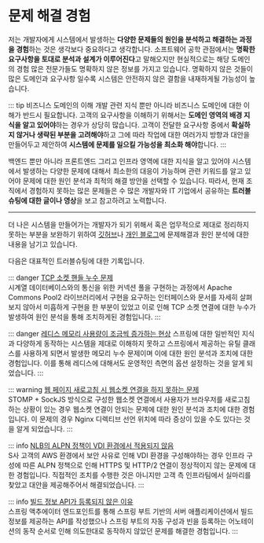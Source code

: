 # 문제 해결 경험

저는 개발자에게 시스템에서 발생하는 **다양한 문제들의 원인을 분석하고 해결하는 과정을 경험**하는 것은 생각보다 중요하다고 생각합니다. 소프트웨어 공학 관점에서는 **명확한 요구사항을 토대로 분석과 설계가 이루어진다**고 말해오지만 현실적으로는 해당 도메인의 경험 많은 전문가들도 명확하지 않은 정보를 가지고 있습니다. 명확하지 않은 것들이 많은 도메인과 요구사항 일수록 시스템은 안전하지 않은 결함을 내재하게될 가능성이 높습니다.

::: tip 비즈니스 도메인의 이해
개발 관련 지식 뿐만 아니라 비즈니스 도메인에 대한 이해가 반드시 필요합니다. 고객의 요구사항을 이해하기 위해서는 **도메인 영역의 배경 지식을 알고 있어야**하는 경우가 상당히 많습니다. 고객이 전달한 요구사항 중에서 **확실하지 않거나 생략된 부분을 고려해야**하고 그에 따라 작업에 대한 여러가지 방향과 대안을 만들어두고 제안하여 **시스템에 문제를 일으킬 가능성을 최소화 해야**합니다.
:::

백엔드 뿐만 아니라 프론트엔드 그리고 인프라 영역에 대한 지식을 알고 있어야 시스템에서 발생하는 다양한 문제에 대해서 최소한의 대응이 가능하며 관련 키워드를 알고 있어야 문제에 대한 원인 분석과 최적의 해결 방안을 선택할 수 있습니다. 따라서, 현재 조직에서 경험하지 못하는 많은 문제들은 수 많은 개발자와 IT 기업에서 공유하는 **트러블슈팅에 대한 글이나 영상**을 보고 참고하려고 노력합니다.

---

더 나은 시스템을 만들어가는 개발자가 되기 위해서 혹은 업무적으로 제대로 정리하지 못하는 부분을 보완하기 위하여 [깃허브](https://github.com/kdevkr)나 [개인 블로그](https://kdevkr.github.io)에 문제해결과 원인 분석에 대한 내용을 남기고 있습니다. 

다음은 대표적인 트러블슈팅에 대한 기록입니다.

::: danger [TCP 소켓 핸들 누수 문제](https://github.com/kdevkr/mambo-box/blob/main/errors/2022-12-08.md)  
시계열 데이터베이스와의 통신을 위한 커넥션 풀을 구현하는 과정에서 Apache Commons Pool2 라이브러리에서 구현을 요구하는 인터페이스와 문서를 자세히 살펴보지 않아서 미흡하게 구현을 한 부분이 있었고 이로 인해 TCP 소켓 연결에 대한 누수가 발생하여 원인 분석을 통해 조치하게된 경험입니다.
:::

::: danger [레디스 메모리 사용량이 조금씩 증가하는 현상](https://github.com/kdevkr/mambo-box/blob/main/errors/2022-11-30.md)
스프링에 대한 일반적인 지식과 다양하게 동작하는 시스템을 제대로 이해하지 못하고 스프링에서 제공하는 유틸 클래스를 사용하게 되면서 발생한 메모리 누수 문제이며 이에 대한 원인 분석과 조치에 대한 경험입니다. 이를 통해 레디스에 대해서도 운영적인 측면의 옵션 설정하는 것을 알게 되었습니다.
:::

::: warning [웹 페이지 새로고침 시 웹소켓 연결을 하지 못하는 문제](https://github.com/kdevkr/mambo-box/blob/main/errors/2023-11-30.md)  
STOMP + SockJS 방식으로 구성한 웹소켓 연결에서 사용자가 브라우저를 새로고침 하는 상황이 있는 경우 웹소켓 연결이 안되는 문제에 대한 원인 분석과 조치에 대한 경험입니다. 이 문제의 경우 Nginx 디렉티브 선언 위치에 따라 증상이 있을 수도 있다는 것을 알게 되었습니다.
:::

::: info [NLB의 ALPN 정책이 VDI 환경에서 적용되지 않음](https://github.com/kdevkr/mambo-box/blob/main/errors/2022-02-14.md)  
S사 고객의 AWS 환경에서 보안 사유로 인해 VDI 환경을 구성해야하는 경우 인프라 구성에 따른 ALPN 정책으로 인해 HTTPS 및 HTTP/2 연결이 정상적이지 않는 문제에 대한 경험입니다. 직접적인 조치를 수행한 것은 아니지만 고객 측 인프라팀에서 실마리를 찾았고 대안을 제공해주어서 해결되었습니다.
:::

::: info [빌드 정보 API가 등록되지 않은 이유](https://github.com/kdevkr/mambo-box/blob/main/errors/2023-03-21.md)  
스프링 액추에이터 엔드포인트를 통해 스프링 부트 기반의 서버 애플리케이션에서 빌드 정보를 제공하는 API를 작성했으나 스프링 부트의 자동 구성과 빈을 등록하는 어노테이션의 동작 순서로 인해 의도한대로 동작하지 않았던 문제를 해결한 경험입니다. 
:::


